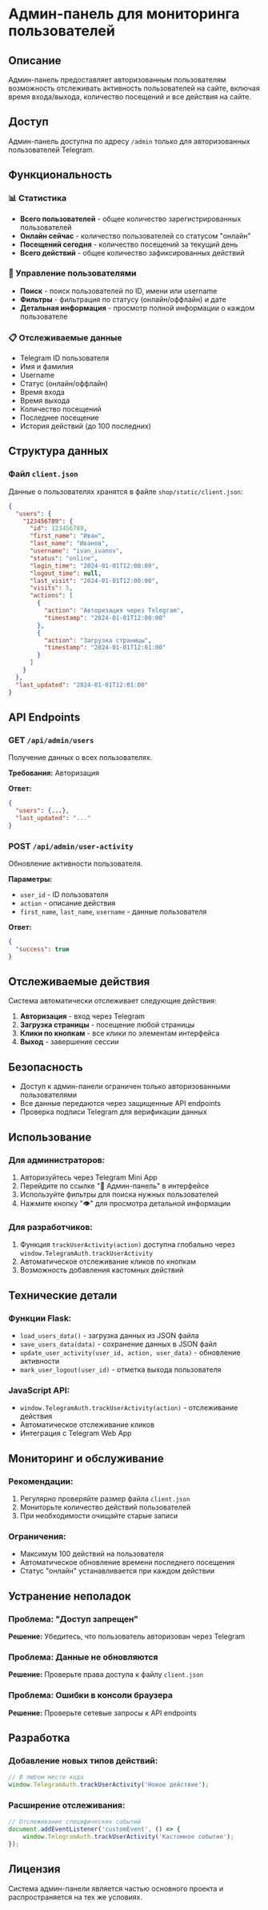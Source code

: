 # Админ-панель для мониторинга пользователей

## Описание

Админ-панель предоставляет авторизованным пользователям возможность отслеживать активность пользователей на сайте, включая время входа/выхода, количество посещений и все действия на сайте.

## Доступ

Админ-панель доступна по адресу `/admin` только для авторизованных пользователей Telegram.

## Функциональность

### 📊 Статистика
- **Всего пользователей** - общее количество зарегистрированных пользователей
- **Онлайн сейчас** - количество пользователей со статусом "онлайн"
- **Посещений сегодня** - количество посещений за текущий день
- **Всего действий** - общее количество зафиксированных действий

### 👥 Управление пользователями
- **Поиск** - поиск пользователей по ID, имени или username
- **Фильтры** - фильтрация по статусу (онлайн/оффлайн) и дате
- **Детальная информация** - просмотр полной информации о каждом пользователе

### 📋 Отслеживаемые данные
- Telegram ID пользователя
- Имя и фамилия
- Username
- Статус (онлайн/оффлайн)
- Время входа
- Время выхода
- Количество посещений
- Последнее посещение
- История действий (до 100 последних)

## Структура данных

### Файл `client.json`
Данные о пользователях хранятся в файле `shop/static/client.json`:

```json
{
  "users": {
    "123456789": {
      "id": 123456789,
      "first_name": "Иван",
      "last_name": "Иванов",
      "username": "ivan_ivanov",
      "status": "online",
      "login_time": "2024-01-01T12:00:00",
      "logout_time": null,
      "last_visit": "2024-01-01T12:00:00",
      "visits": 5,
      "actions": [
        {
          "action": "Авторизация через Telegram",
          "timestamp": "2024-01-01T12:00:00"
        },
        {
          "action": "Загрузка страницы",
          "timestamp": "2024-01-01T12:01:00"
        }
      ]
    }
  },
  "last_updated": "2024-01-01T12:01:00"
}
```

## API Endpoints

### GET `/api/admin/users`
Получение данных о всех пользователях.

**Требования:** Авторизация

**Ответ:**
```json
{
  "users": {...},
  "last_updated": "..."
}
```

### POST `/api/admin/user-activity`
Обновление активности пользователя.

**Параметры:**
- `user_id` - ID пользователя
- `action` - описание действия
- `first_name`, `last_name`, `username` - данные пользователя

**Ответ:**
```json
{
  "success": true
}
```

## Отслеживаемые действия

Система автоматически отслеживает следующие действия:

1. **Авторизация** - вход через Telegram
2. **Загрузка страницы** - посещение любой страницы
3. **Клики по кнопкам** - все клики по элементам интерфейса
4. **Выход** - завершение сессии

## Безопасность

- Доступ к админ-панели ограничен только авторизованными пользователями
- Все данные передаются через защищенные API endpoints
- Проверка подписи Telegram для верификации данных

## Использование

### Для администраторов:
1. Авторизуйтесь через Telegram Mini App
2. Перейдите по ссылке "🔐 Админ-панель" в интерфейсе
3. Используйте фильтры для поиска нужных пользователей
4. Нажмите кнопку "👁️" для просмотра детальной информации

### Для разработчиков:
1. Функция `trackUserActivity(action)` доступна глобально через `window.TelegramAuth.trackUserActivity`
2. Автоматическое отслеживание кликов по кнопкам
3. Возможность добавления кастомных действий

## Технические детали

### Функции Flask:
- `load_users_data()` - загрузка данных из JSON файла
- `save_users_data(data)` - сохранение данных в JSON файл
- `update_user_activity(user_id, action, user_data)` - обновление активности
- `mark_user_logout(user_id)` - отметка выхода пользователя

### JavaScript API:
- `window.TelegramAuth.trackUserActivity(action)` - отслеживание действия
- Автоматическое отслеживание кликов
- Интеграция с Telegram Web App

## Мониторинг и обслуживание

### Рекомендации:
1. Регулярно проверяйте размер файла `client.json`
2. Мониторьте количество действий пользователей
3. При необходимости очищайте старые записи

### Ограничения:
- Максимум 100 действий на пользователя
- Автоматическое обновление времени последнего посещения
- Статус "онлайн" устанавливается при каждом действии

## Устранение неполадок

### Проблема: "Доступ запрещен"
**Решение:** Убедитесь, что пользователь авторизован через Telegram

### Проблема: Данные не обновляются
**Решение:** Проверьте права доступа к файлу `client.json`

### Проблема: Ошибки в консоли браузера
**Решение:** Проверьте сетевые запросы к API endpoints

## Разработка

### Добавление новых типов действий:
```javascript
// В любом месте кода
window.TelegramAuth.trackUserActivity('Новое действие');
```

### Расширение отслеживания:
```javascript
// Отслеживание специфических событий
document.addEventListener('customEvent', () => {
    window.TelegramAuth.trackUserActivity('Кастомное событие');
});
```

## Лицензия

Система админ-панели является частью основного проекта и распространяется на тех же условиях.
